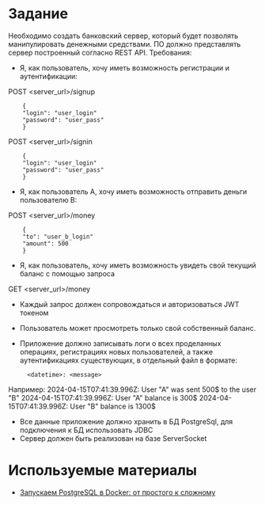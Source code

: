 # Задание

Необходимо создать банковский сервер, который будет позволять манипулировать денежными средствами. ПО должно представлять сервер построенный согласно REST API.
Требования:

* Я, как пользователь, хочу иметь возможность регистрации и аутентификации:

POST <server_url>/signup

        {
        "login": "user_login"
        "password": "user_pass"
        }

POST <server_url>/signin

        {
        "login": "user_login"
        "password": "user_pass"
        }


* Я, как пользователь A, хочу иметь возможность отправить деньги пользователю B:

POST <server_url>/money

        {
        "to": "user_b_login"
        "amount": 500
        }

* Я, как пользователь, хочу иметь возможность увидеть свой текущий баланс с помощью запроса

GET <server_url>/money

* Каждый запрос должен сопровождаться и авторизоваться JWT токеном
* Пользователь может просмотреть только свой собственный баланс.
* Приложение должно записывать логи о всех проделанных операциях, регистрациях новых пользователей, а также аутентификациях существующих, в отдельный файл в формате:

        <datetime>: <message>

Например:
2024-04-15T07:41:39.996Z: User "A" was sent 500$ to the user "B"
2024-04-15T07:41:39.996Z: User "A" balance is 300$
2024-04-15T07:41:39.996Z: User "B" balance is 1300$

* Все данные приложение должно хранить в БД PostgreSql, для подключения к БД использовать JDBC
* Сервер должен быть реализован на базе ServerSocket

# Используемые материалы

* [Запускаем PostgreSQL в Docker: от простого к сложному](https://habr.com/ru/articles/578744/)
